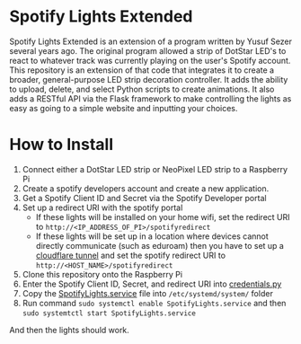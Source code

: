 # Spotify Lights Extended
Spotify Lights Extended is an extension of a program written by Yusuf Sezer several years ago. The original program allowed a strip of DotStar LED's to react to whatever track was currently playing on the 
user's Spotify account. This repository is an extension of that code that integrates it to create a broader, general-purpose LED strip decoration controller. It adds the ability to upload, delete, and select
Python scripts to create animations. It also adds a RESTful API via the Flask framework to make controlling the lights as easy as going to a simple website and inputting your choices. 


# How to Install
1. Connect either a DotStar LED strip or NeoPixel LED strip to a Raspberry Pi
2. Create a spotify developers account and create a new application.
4. Get a Spotify Client ID and Secret via the Spotify Developer portal
5. Set up a redirect URI with the spotify portal
   - If these lights will be installed on your home wifi, set the redirect URI to `http://<IP_ADDRESS_OF_PI>/spotifyredirect`
   - If these lights will be set up in a location where devices cannot directly communicate (such as eduroam) then you have to set up a [cloudflare tunnel](https://developers.cloudflare.com/cloudflare-one/connections/connect-networks/get-started/) and set the spotify redirect URI to `http://<HOST_NAME>/spotifyredirect`
7. Clone this repository onto the Raspberry Pi
8. Enter the Spotify Client ID, Secret, and redirect URI into [credentials.py](src/Files/credentials.py)
9. Copy the [SpotifyLights.service](./SpotifyLights.service) file into `/etc/systemd/system/` folder
10. Run command `sudo systemctl enable SpotifyLights.service` and then `sudo systemtctl start SpotifyLights.service`

And then the lights should work.